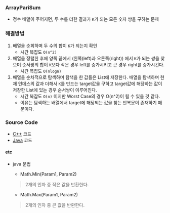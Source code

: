 ### ArrayPariSum
- 정수 배열이 주어지면, 두 수를 더한 결과가 `K`가 되는 모든 숫자 쌍을 구하는 문제

### 해결방법
1. 배열을 순회하며 두 수의 합이 `K`가 되는지 확인
    - 시간 복잡도 `O(n^2)`
2. 배열을 정렬한 후에 양쪽 끝에서 (왼쪽(left)과 오른쪽(right)) 에서 `K`가 되는 쌍을 찾으며 순서쌍의 합이 `K`보다 작은 경우 left를 증가시키고 큰 경우 right를 증가시킨다.
    - 시간 복잡도 `O(nlogn)`
3. 배열을 순차적으로 탐색하며 탐색을 한 값들은 List에 저장한다. 배열을 탐색하며 현재 인데스의 값과 더해서 `K`를 만드는 target값을 구하고  target값에 해당하는 값이 저장한 List에 있는 경우 순서쌍이 이루어진다.
    - 시간 복잡도 `O(n)` 이지만 Worst Case의 경우 O(n^2)이 될 수 있을 것 같다.
    - 이유는 탐색하는 배열에서 target에 해당되는 값을 찾는 반복문이 존재하기 때문이다.

### Source Code
- [C++](C++/ArrayPairSum) 코드
- [Java](java/ArrayPairSum) 코드

#### etc
- java 문법
    - Math.Min(Param1, Param2)
    > 2개의 인자 중 작은 값을 반환한다.

    - Math.Max(Param1, Param2)
    > 2개의 인자 중 큰 값을 반환한다.
